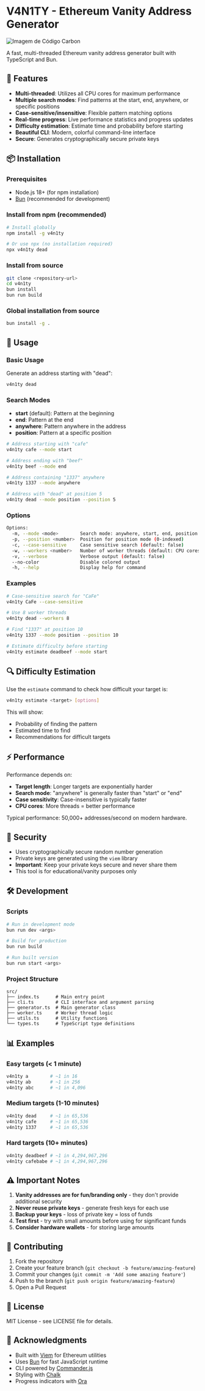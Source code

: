 # V4N1TY - Ethereum Vanity Address Generator

![Imagem de Código Carbon](https://github.com/user-attachments/assets/99e306a2-0ed3-4947-bc0b-a76a2c4c325d)


A fast, multi-threaded Ethereum vanity address generator built with TypeScript and Bun.

## 🚀 Features

- **Multi-threaded**: Utilizes all CPU cores for maximum performance
- **Multiple search modes**: Find patterns at the start, end, anywhere, or specific positions
- **Case-sensitive/insensitive**: Flexible pattern matching options
- **Real-time progress**: Live performance statistics and progress updates
- **Difficulty estimation**: Estimate time and probability before starting
- **Beautiful CLI**: Modern, colorful command-line interface
- **Secure**: Generates cryptographically secure private keys

## 📦 Installation

### Prerequisites

- Node.js 18+ (for npm installation)
- [Bun](https://bun.sh/) (recommended for development)

### Install from npm (recommended)

```bash
# Install globally
npm install -g v4n1ty

# Or use npx (no installation required)
npx v4n1ty dead
```

### Install from source

```bash
git clone <repository-url>
cd v4n1ty
bun install
bun run build
```

### Global installation from source

```bash
bun install -g .
```

## 🎯 Usage

### Basic Usage

Generate an address starting with "dead":

```bash
v4n1ty dead
```

### Search Modes

- **start** (default): Pattern at the beginning
- **end**: Pattern at the end
- **anywhere**: Pattern anywhere in the address
- **position**: Pattern at a specific position

```bash
# Address starting with "cafe"
v4n1ty cafe --mode start

# Address ending with "beef"
v4n1ty beef --mode end

# Address containing "1337" anywhere
v4n1ty 1337 --mode anywhere

# Address with "dead" at position 5
v4n1ty dead --mode position --position 5
```

### Options

```bash
Options:
  -m, --mode <mode>        Search mode: anywhere, start, end, position (default: "start")
  -p, --position <number>  Position for position mode (0-indexed)
  -c, --case-sensitive     Case sensitive search (default: false)
  -w, --workers <number>   Number of worker threads (default: CPU cores)
  -v, --verbose            Verbose output (default: false)
  --no-color               Disable colored output
  -h, --help               Display help for command
```

### Examples

```bash
# Case-sensitive search for "CaFe"
v4n1ty CaFe --case-sensitive

# Use 8 worker threads
v4n1ty dead --workers 8

# Find "1337" at position 10
v4n1ty 1337 --mode position --position 10

# Estimate difficulty before starting
v4n1ty estimate deadbeef --mode start
```

## 🔍 Difficulty Estimation

Use the `estimate` command to check how difficult your target is:

```bash
v4n1ty estimate <target> [options]
```

This will show:
- Probability of finding the pattern
- Estimated time to find
- Recommendations for difficult targets

## ⚡ Performance

Performance depends on:
- **Target length**: Longer targets are exponentially harder
- **Search mode**: "anywhere" is generally faster than "start" or "end"
- **Case sensitivity**: Case-insensitive is typically faster
- **CPU cores**: More threads = better performance

Typical performance: 50,000+ addresses/second on modern hardware.

## 🔐 Security

- Uses cryptographically secure random number generation
- Private keys are generated using the `viem` library
- **Important**: Keep your private keys secure and never share them
- This tool is for educational/vanity purposes only

## 🛠️ Development

### Scripts

```bash
# Run in development mode
bun run dev <args>

# Build for production
bun run build

# Run built version
bun run start <args>
```

### Project Structure

```
src/
├── index.ts      # Main entry point
├── cli.ts        # CLI interface and argument parsing
├── generator.ts  # Main generator class
├── worker.ts     # Worker thread logic
├── utils.ts      # Utility functions
└── types.ts      # TypeScript type definitions
```

## 📊 Examples

### Easy targets (< 1 minute)

```bash
v4n1ty a        # ~1 in 16
v4n1ty ab       # ~1 in 256
v4n1ty abc      # ~1 in 4,096
```

### Medium targets (1-10 minutes)

```bash
v4n1ty dead     # ~1 in 65,536
v4n1ty cafe     # ~1 in 65,536
v4n1ty 1337     # ~1 in 65,536
```

### Hard targets (10+ minutes)

```bash
v4n1ty deadbeef # ~1 in 4,294,967,296
v4n1ty cafebabe # ~1 in 4,294,967,296
```

## ⚠️ Important Notes

1. **Vanity addresses are for fun/branding only** - they don't provide additional security
2. **Never reuse private keys** - generate fresh keys for each use
3. **Backup your keys** - loss of private key = loss of funds
4. **Test first** - try with small amounts before using for significant funds
5. **Consider hardware wallets** - for storing large amounts

## 🤝 Contributing

1. Fork the repository
2. Create your feature branch (`git checkout -b feature/amazing-feature`)
3. Commit your changes (`git commit -m 'Add some amazing feature'`)
4. Push to the branch (`git push origin feature/amazing-feature`)
5. Open a Pull Request

## 📄 License

MIT License - see LICENSE file for details.

## 🙏 Acknowledgments

- Built with [Viem](https://viem.sh/) for Ethereum utilities
- Uses [Bun](https://bun.sh/) for fast JavaScript runtime
- CLI powered by [Commander.js](https://github.com/tj/commander.js)
- Styling with [Chalk](https://github.com/chalk/chalk)
- Progress indicators with [Ora](https://github.com/sindresorhus/ora)

